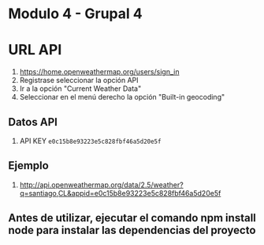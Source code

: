 # Modulo 4 - Grupal 4

# URL API
1. https://home.openweathermap.org/users/sign_in
1. Registrase seleccionar la opción API
1. Ir a la opción "Current Weather Data"
1. Seleccionar en el menú derecho la opción "Built-in geocoding"

## Datos API
1. API KEY `e0c15b8e93223e5c828fbf46a5d20e5f`

## Ejemplo

1. http://api.openweathermap.org/data/2.5/weather?q=santiago,CL&appid=e0c15b8e93223e5c828fbf46a5d20e5f

## Antes de utilizar, ejecutar el comando npm install node para instalar las dependencias del proyecto